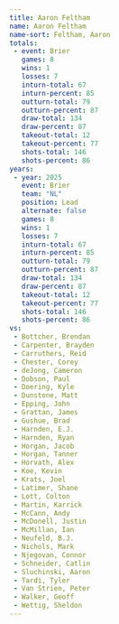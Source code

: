 ```yaml
---
title: Aaron Feltham
name: Aaron Feltham
name-sort: Feltham, Aaron
totals:
 - event: Brier
   games: 8
   wins: 1
   losses: 7
   inturn-total: 67
   inturn-percent: 85
   outturn-total: 79
   outturn-percent: 87
   draw-total: 134
   draw-percent: 87
   takeout-total: 12
   takeout-percent: 77
   shots-total: 146
   shots-percent: 86
years:
 - year: 2025
   event: Brier
   team: "NL"
   position: Lead
   alternate: false
   games: 8
   wins: 1
   losses: 7
   inturn-total: 67
   inturn-percent: 85
   outturn-total: 79
   outturn-percent: 87
   draw-total: 134
   draw-percent: 87
   takeout-total: 12
   takeout-percent: 77
   shots-total: 146
   shots-percent: 86
vs:
 - Bottcher, Brendan
 - Carpenter, Brayden
 - Carruthers, Reid
 - Chester, Corey
 - deJong, Cameron
 - Dobson, Paul
 - Doering, Kyle
 - Dunstone, Matt
 - Epping, John
 - Grattan, James
 - Gushue, Brad
 - Harnden, E.J.
 - Harnden, Ryan
 - Horgan, Jacob
 - Horgan, Tanner
 - Horvath, Alex
 - Koe, Kevin
 - Krats, Joel
 - Latimer, Shane
 - Lott, Colton
 - Martin, Karrick
 - McCann, Andy
 - McDonell, Justin
 - McMillan, Ian
 - Neufeld, B.J.
 - Nichols, Mark
 - Njegovan, Connor
 - Schneider, Catlin
 - Sluchinski, Aaron
 - Tardi, Tyler
 - Van Strien, Peter
 - Walker, Geoff
 - Wettig, Sheldon
---
```

